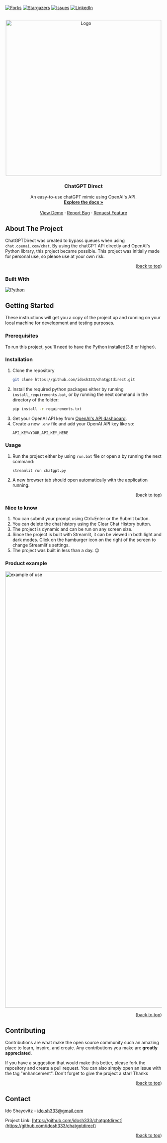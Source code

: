 <div id="top"></div>

[![Forks][forks-shield]][forks-url]
[![Stargazers][stars-shield]][stars-url]
[![Issues][issues-shield]][issues-url]
[![LinkedIn][linkedin-shield]][linkedin-url]

<!-- PROJECT LOGO -->
<br />
<div align="center">
  <a href="https://github.com/idosh333/chatgptdirect">
    <img src="https://imgur.com/zTylAmd.png" alt="Logo" width="500" height="500">
  </a>

<h3 align="center">ChatGPT Direct</h3>

  <p align="center">
    An easy-to-use chatGPT mimic using OpenAI's API.
    <br />
    <a href="https://github.com/idosh333/chatgptdirect"><strong>Explore the docs »</strong></a>
    <br />
    <br />
    <a href="https://github.com/idosh333/chatgptdirect#product-example">View Demo</a>
    ·
    <a href="https://github.com/idosh333/chatgptdirect/issues">Report Bug</a>
    ·
    <a href="https://github.com/idosh333/chatgptdirect/issues">Request Feature</a>
  </p>
</div>

<!-- ABOUT THE PROJECT -->

## About The Project

ChatGPTDirect was created to bypass queues when using `chat.openai.com/chat`.
By using the chatGPT API directly and OpenAI's Python library,
this project became possible. This project was initially made for personal use,
so please use at your own risk.

<p align="right">(<a href="#top">back to top</a>)</p>

### Built With

[![Python][made-with-python]][python-url]

<!-- GETTING STARTED -->

## Getting Started

These instructions will get you a copy of the project up and running on
your local machine for development and testing purposes.

<!-- PREREQUISITES -->

### Prerequisites
To run this project, you'll need to have the Python installed(3.8 or higher).

<!-- INSTALLATION -->
### Installation

1. Clone the repository
   ```sh
   git clone https://github.com/idosh333/chatgptdirect.git
   ```
2. Install the required python packages either by running `install_requirements.bat`,
   or by running the next command in the directory of the folder:
   ```sh
   pip install -r requirements.txt
   ```
3. Get your OpenAI API key from [OpenAI's API dashboard][openai-api-key].
4. Create a new `.env` file and add your OpenAI API key like so:
   ```
   API_KEY=YOUR_API_KEY_HERE
   ```

<!-- USAGE-->

### Usage

1. Run the project either by using `run.bat` file or open a by running
   the next command:
   ```
   streamlit run chatgpt.py
   ```
2. A new browser tab should open automatically with the application running.

<p align="right">(<a href="#top">back to top</a>)</p>

<!-- FYI -->

### Nice to know

1. You can submit your prompt using Ctrl+Enter or the Submit button.
2. You can delete the chat history using the Clear Chat History button.
3. The project is dynamic and can be run on any screen size.
4. Since the project is built with Streamlit, it can be viewed in both light and dark modes.
   Click on the hamburger icon on the right of the screen to change Streamlit's settings.
5. The project was built in less than a day. 😉

<!-- EXAMPLES -->

### Product example

<img src="https://i.imgur.com/yW47MiO.png" alt="example of use" width="1400" height="">

<p align="right">(<a href="#top">back to top</a>)</p>


<!-- CONTRIBUTING -->

## Contributing

Contributions are what make the open source community such an amazing place to learn, inspire, and create. Any contributions you make are **greatly appreciated**.

If you have a suggestion that would make this better, please fork the repository and create a pull request. You can also simply open an issue with the tag "enhancement". Don't forget to give the project a star! Thanks

<p align="right">(<a href="#top">back to top</a>)</p>

<!-- CONTACT -->

## Contact

Ido Shayovitz - ido.sh333@gmail.com

Project Link: [https://github.com/idosh333/chatgptdirect](https://github.com/idosh333/chatgptdirect)

<p align="right">(<a href="#top">back to top</a>)</p>

<!-- MARKDOWN LINKS & IMAGES -->
<!-- https://www.markdownguide.org/basic-syntax/#reference-style-links -->

[contributors-shield]: https://img.shields.io/github/contributors/idosh333/chatgptdirect.svg?style=for-the-badge
[contributors-url]: https://github.com/idosh333/chatgptdirect/graphs/contributors
[forks-shield]: https://img.shields.io/github/forks/idosh333/chatgptdirect.svg?style=for-the-badge
[forks-url]: https://github.com/idosh333/chatgptdirect/network/members
[stars-shield]: https://img.shields.io/github/stars/idosh333/chatgptdirect.svg?style=for-the-badge
[stars-url]: https://github.com/idosh333/chatgptdirect/stargazers
[issues-shield]: https://img.shields.io/github/issues/idosh333/chatgptdirect.svg?style=for-the-badge
[issues-url]: https://github.com/idosh333/chatgptdirect/issues
[license-shield]: https://img.shields.io/github/license/idosh333/chatgptdirect.svg?style=for-the-badge
[license-url]: https://github.com/idosh333/chatgptdirect/blob/master/LICENSE.txt
[linkedin-shield]: https://img.shields.io/badge/-LinkedIn-black.svg?style=for-the-badge&logo=linkedin&colorB=555
[linkedin-url]: https://linkedin.com/in/ido-shayovitz
[product-screenshot]: images/screenshot.png
[made-with-python]: http://ForTheBadge.com/images/badges/made-with-python.svg
[python-url]: https://www.python.org/downloads/release/python-3112/
[openai-api-key]: https://platform.openai.com/account/api-keys
